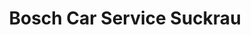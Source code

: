---
title: "Bosch Car Service Suckrau"
url: /neckarsulm/bosch-car-service-suckrau/
shop: Autowerkstatt
---